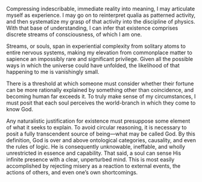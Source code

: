 Compressing indescribable, immediate reality into meaning, I may articulate myself as experience. I may go on to reinterpret qualia as patterned activity, and then systematize my grasp of that activity into the discipline of physics. With that base of understanding, I can infer that existence comprises discrete streams of consciousness, of which I am one.

Streams, or souls, span in experiential complexity from solitary atoms to entire nervous systems, making my elevation from commonplace matter to sapience an impossibly rare and significant privilege. Given all the possible ways in which the universe could have unfolded, the likelihood of that happening to me is vanishingly small.

There is a threshold at which someone must consider whether their fortune can be more rationally explained by something other than coincidence, and becoming human far exceeds it. To truly make sense of my circumstances, I must posit that each soul perceives the world-branch in which they come to know God.

Any naturalistic justification for existence must presuppose some element of what it seeks to explain. To avoid circular reasoning, it is necessary to posit a fully transcendent source of being—what may be called God. By this definition, God is over and above ontological categories, causality, and even the rules of logic. He is consequently unknowable, ineffable, and wholly unrestricted in essence and capability. That said, a soul can sense His infinite presence with a clear, unperturbed mind. This is most easily accomplished by rejecting misery as a reaction to external events, the actions of others, and even one’s own shortcomings.
